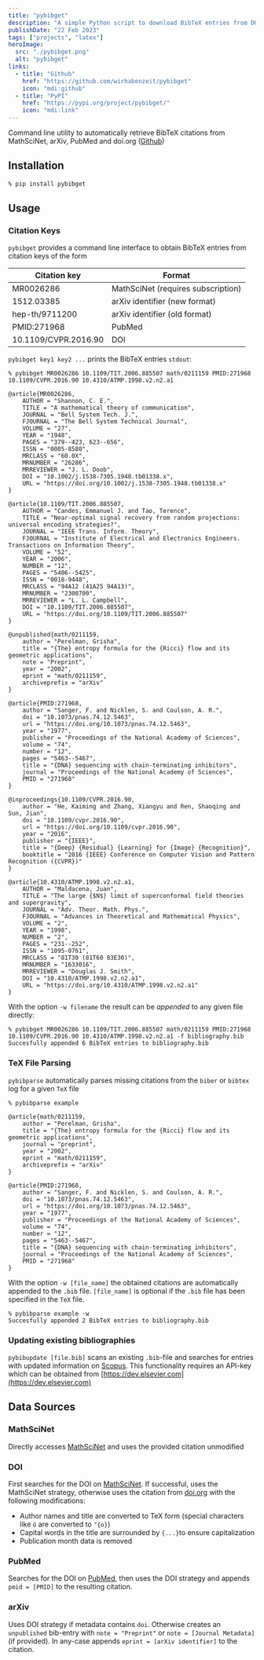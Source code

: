 ```yaml
---
title: "pybibget"
description: "A simple Python script to download BibTeX entries from DOI / MathSciNet / arXiv / PubMed"
publishDate: "22 Feb 2023"
tags: ["projects", "latex"]
heroImage:
  src: "./pybibget.png"
  alt: "pybibget"
links:
  - title: "Github"
    href: "https://github.com/wirhabenzeit/pybibget"
    icon: "mdi:github"
  - title: "PyPI"
    href: "https://pypi.org/project/pybibget/"
    icon: "mdi:link"
---
```


Command line utility to automatically retrieve BibTeX citations from MathSciNet, arXiv, PubMed and doi.org ([Github](https://github.com/wirhabenzeit/pybibget))

## Installation

```bash
% pip install pybibget
```

## Usage

### Citation Keys

`pybibget` provides a command line interface to obtain BibTeX entries from citation keys of the form

| Citation key         | Format                             |
| -------------------- | ---------------------------------- |
| MR0026286            | MathSciNet (requires subscription) |
| 1512.03385           | arXiv identifier (new format)      |
| hep-th/9711200       | arXiv identifier (old format)      |
| PMID:271968          | PubMed                             |
| 10.1109/CVPR.2016.90 | DOI                                |

`pybibget key1 key2 ...` prints the BibTeX entries `stdout`:

```console
% pybibget MR0026286 10.1109/TIT.2006.885507 math/0211159 PMID:271968 10.1109/CVPR.2016.90 10.4310/ATMP.1998.v2.n2.a1

@article{MR0026286,
    AUTHOR = "Shannon, C. E.",
    TITLE = "A mathematical theory of communication",
    JOURNAL = "Bell System Tech. J.",
    FJOURNAL = "The Bell System Technical Journal",
    VOLUME = "27",
    YEAR = "1948",
    PAGES = "379--423, 623--656",
    ISSN = "0005-8580",
    MRCLASS = "60.0X",
    MRNUMBER = "26286",
    MRREVIEWER = "J. L. Doob",
    DOI = "10.1002/j.1538-7305.1948.tb01338.x",
    URL = "https://doi.org/10.1002/j.1538-7305.1948.tb01338.x"
}

@article{10.1109/TIT.2006.885507,
    AUTHOR = "Candes, Emmanuel J. and Tao, Terence",
    TITLE = "Near-optimal signal recovery from random projections: universal encoding strategies?",
    JOURNAL = "IEEE Trans. Inform. Theory",
    FJOURNAL = "Institute of Electrical and Electronics Engineers. Transactions on Information Theory",
    VOLUME = "52",
    YEAR = "2006",
    NUMBER = "12",
    PAGES = "5406--5425",
    ISSN = "0018-9448",
    MRCLASS = "94A12 (41A25 94A13)",
    MRNUMBER = "2300700",
    MRREVIEWER = "L. L. Campbell",
    DOI = "10.1109/TIT.2006.885507",
    URL = "https://doi.org/10.1109/TIT.2006.885507"
}

@unpublished{math/0211159,
    author = "Perelman, Grisha",
    title = "{The} entropy formula for the {Ricci} flow and its geometric applications",
    note = "Preprint",
    year = "2002",
    eprint = "math/0211159",
    archiveprefix = "arXiv"
}

@article{PMID:271968,
    author = "Sanger, F. and Nicklen, S. and Coulson, A. R.",
    doi = "10.1073/pnas.74.12.5463",
    url = "https://doi.org/10.1073/pnas.74.12.5463",
    year = "1977",
    publisher = "Proceedings of the National Academy of Sciences",
    volume = "74",
    number = "12",
    pages = "5463--5467",
    title = "{DNA} sequencing with chain-terminating inhibitors",
    journal = "Proceedings of the National Academy of Sciences",
    PMID = "271968"
}

@inproceedings{10.1109/CVPR.2016.90,
    author = "He, Kaiming and Zhang, Xiangyu and Ren, Shaoqing and Sun, Jian",
    doi = "10.1109/cvpr.2016.90",
    url = "https://doi.org/10.1109/cvpr.2016.90",
    year = "2016",
    publisher = "{IEEE}",
    title = "{Deep} {Residual} {Learning} for {Image} {Recognition}",
    booktitle = "2016 {IEEE} Conference on Computer Vision and Pattern Recognition ({CVPR})"
}

@article{10.4310/ATMP.1998.v2.n2.a1,
    AUTHOR = "Maldacena, Juan",
    TITLE = "The large {$N$} limit of superconformal field theories and supergravity",
    JOURNAL = "Adv. Theor. Math. Phys.",
    FJOURNAL = "Advances in Theoretical and Mathematical Physics",
    VOLUME = "2",
    YEAR = "1998",
    NUMBER = "2",
    PAGES = "231--252",
    ISSN = "1095-0761",
    MRCLASS = "81T30 (81T60 83E30)",
    MRNUMBER = "1633016",
    MRREVIEWER = "Douglas J. Smith",
    DOI = "10.4310/ATMP.1998.v2.n2.a1",
    URL = "https://doi.org/10.4310/ATMP.1998.v2.n2.a1"
}
```

With the option `-w filename` the result can be _appended_ to any given file directly:

```console
% pybibget MR0026286 10.1109/TIT.2006.885507 math/0211159 PMID:271968 10.1109/CVPR.2016.90 10.4310/ATMP.1998.v2.n2.a1 -f bibliography.bib
Succesfully appended 6 BibTeX entries to bibliography.bib
```

### TeX File Parsing

`pybibparse` automatically parses missing citations from the `biber` or `bibtex` log for a given `TeX` file

```console
% pybibparse example

@article{math/0211159,
    author = "Perelman, Grisha",
    title = "{The} entropy formula for the {Ricci} flow and its geometric applications",
    journal = "preprint",
    year = "2002",
    eprint = "math/0211159",
    archiveprefix = "arXiv"
}

@article{PMID:271968,
    author = "Sanger, F. and Nicklen, S. and Coulson, A. R.",
    doi = "10.1073/pnas.74.12.5463",
    url = "https://doi.org/10.1073/pnas.74.12.5463",
    year = "1977",
    publisher = "Proceedings of the National Academy of Sciences",
    volume = "74",
    number = "12",
    pages = "5463--5467",
    title = "{DNA} sequencing with chain-terminating inhibitors",
    journal = "Proceedings of the National Academy of Sciences",
    PMID = "271968"
}
```

With the option `-w [file_name]` the obtained citations are automatically appended to the `.bib` file. `[file_name]` is optional if the `.bib` file has been specified in the `TeX` file.

```console
% pybibparse example -w
Succesfully appended 2 BibTeX entries to bibliography.bib
```

### Updating existing bibliographies

`pybibupdate [file.bib]` scans an existing `.bib`-file and searches for entries with updated information on [Scopus](https://www.scopus.com/). This functionality requires an API-key which can be obtained from [https://dev.elsevier.com](https://dev.elsevier.com)

## Data Sources

### MathSciNet

Directly accesses [MathSciNet](https://mathscinet.ams.org/mathscinet/index.html) and uses the provided citation unmodified

### DOI

First searches for the DOI on [MathSciNet](https://mathscinet.ams.org/mathscinet/index.html). If successful, uses the MathSciNet strategy, otherwise uses the citation from [doi.org](https://doi.org) with the following modifications:

- Author names and title are converted to TeX form (special characters like `ö` are converted to `"{o}`)
- Capital words in the title are surrounded by `{...}`to ensure capitalization
- Publication month data is removed

### PubMed

Searches for the DOI on [PubMed](https://pubmed.ncbi.nlm.nih.gov), then uses the DOI strategy and appends `pmid = [PMID]` to the resulting citation.

### arXiv

Uses DOI strategy if metadata contains `doi`.
Otherwise creates an `unpublished` bib-entry with `note = "Preprint"` or `note = [Journal Metadata]` (if provided). In any-case appends `eprint = [arXiv identifier]` to the citation.
